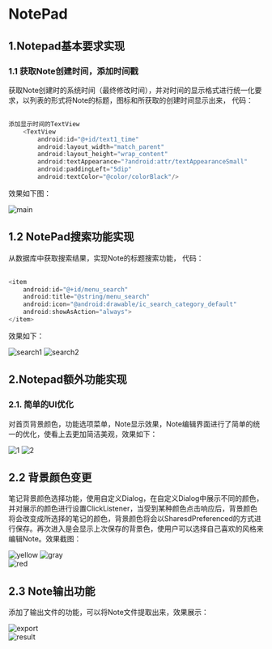 # NotePad  

## 1.Notepad基本要求实现  
### 1.1 获取Note创建时间，添加时间戳  
获取Note创建时的系统时间（最终修改时间），并对时间的显示格式进行统一化要求，以列表的形式将Note的标题，图标和所获取的创建时间显示出来，
代码：  
<br>
```Java
添加显示时间的TextView
    <TextView
        android:id="@+id/text1_time"
        android:layout_width="match_parent"
        android:layout_height="wrap_content"
        android:textAppearance="?android:attr/textAppearanceSmall"
        android:paddingLeft="5dip"
        android:textColor="@color/colorBlack"/>
```  
效果如下图：  

![main](https://github.com/Sev7nzy/Lab/blob/master/NotePad-master/notepad/QQ%E5%9B%BE%E7%89%8720180603102014.png)  

## 1.2 NotePad搜索功能实现  
从数据库中获取搜索结果，实现Note的标题搜索功能，
代码：  
<br>
```Java
<item
    android:id="@+id/menu_search"
    android:title="@string/menu_search"
    android:icon="@android:drawable/ic_search_category_default"
    android:showAsAction="always">
</item>
```  
效果如下：  

  
![search1](https://github.com/Sev7nzy/Lab/blob/master/NotePad-master/notepad/QQ%E5%9B%BE%E7%89%8720180603102505.png)
![search2](https://github.com/Sev7nzy/Lab/blob/master/NotePad-master/notepad/QQ%E5%9B%BE%E7%89%8720180603105055.png)



## 2.Notepad额外功能实现  
### 2.1. 简单的UI优化  
对首页背景颜色，功能选项菜单，Note显示效果，Note编辑界面进行了简单的统一的优化，使看上去更加简洁美观，效果如下：  

![1](https://github.com/Sev7nzy/Lab/blob/master/NotePad-master/notepad/QQ%E5%9B%BE%E7%89%8720180603124903.png)
![2](https://github.com/Sev7nzy/Lab/blob/master/NotePad-master/notepad/QQ%E5%9B%BE%E7%89%8720180603125455.png)  

## 2.2 背景颜色变更  

笔记背景颜色选择功能，使用自定义Dialog，在自定义Dialog中展示不同的颜色，并对展示的颜色进行设置ClickListener，当受到某种颜色点击响应后，背景颜色将会改变成所选择的笔记的颜色，背景颜色将会以SharesdPreferenced的方式进行保存。再次进入是会显示上次保存的背景色，使用户可以选择自己喜欢的风格来编辑Note。效果截图：      

![yellow](https://github.com/Sev7nzy/Lab/blob/master/NotePad-master/notepad/QQ%E5%9B%BE%E7%89%8720180603125308.png)
![gray](https://github.com/Sev7nzy/Lab/blob/master/NotePad-master/notepad/QQ%E5%9B%BE%E7%89%8720180603125328.png)  
![red](https://github.com/Sev7nzy/Lab/blob/master/NotePad-master/notepad/QQ%E5%9B%BE%E7%89%8720180603125342.png)  

## 2.3 Note输出功能  
添加了输出文件的功能，可以将Note文件提取出来，效果展示：  

![export](https://github.com/Sev7nzy/Lab/blob/master/NotePad-master/notepad/QQ%E5%9B%BE%E7%89%8720180603102540.png)  
![result](https://github.com/Sev7nzy/Lab/blob/master/NotePad-master/notepad/Screenshot_20180603-104536.png)

